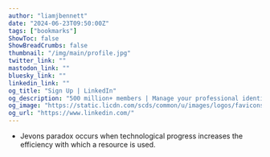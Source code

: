 ```yaml
---
author: "liamjbennett"
date: "2024-06-23T09:50:00Z"
tags: ["bookmarks"]
ShowToc: false
ShowBreadCrumbs: false
thumbnail: "/img/main/profile.jpg"
twitter_link: ""
mastodon_link: ""
bluesky_link: ""
linkedin_link: ""
og_title: "Sign Up | LinkedIn"
og_description: "500 million+ members | Manage your professional identity. Build and engage with your professional network. Access knowledge, insights and opportunities."
og_image: "https://static.licdn.com/scds/common/u/images/logos/favicons/v1/favicon.ico"
og_url: "https://www.linkedin.com/"
---
```

- Jevons paradox occurs when technological progress increases the efficiency with which a resource is used.